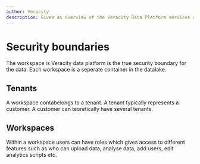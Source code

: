```yaml
---
author: Veracity
description: Gives an overview of the Veracity Data Platform services and related components.
---
```


# Security boundaries

The workspace is Veracity data platform is the true security boundary for the data. Each workspace is a seperate container in the datalake.

## Tenants
A workspace contabelongs to a tenant. A tenant typically represents a customer. A customer can teoretically have several tenants.

## Workspaces
Within a workspace users can have roles which gives access to different features such as who can upload data, analyse data, add users, edit analytics scripts etc.
